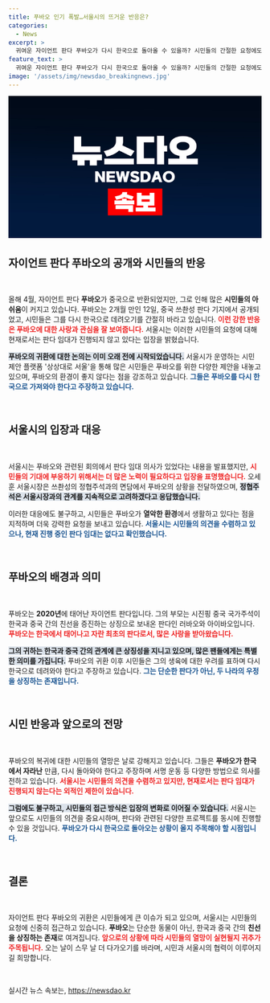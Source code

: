 ```yaml
---
title: 푸바오 인기 폭발…서울시의 뜨거운 반응은?
categories:
  - News
excerpt: >
  귀여운 자이언트 판다 푸바오가 다시 한국으로 돌아올 수 있을까? 시민들의 간절한 요청에도 불구하고 서울시는 판다 임대를 추진하지 않겠다고 밝혀 아쉬움을 더하고 있다. 푸바오의 복귀가 실현될지 관심이 집중된다!
feature_text: >
  귀여운 자이언트 판다 푸바오가 다시 한국으로 돌아올 수 있을까? 시민들의 간절한 요청에도 불구하고 서울시는 판다 임대를 추진하지 않겠다고 밝혀 아쉬움을 더하고 있다. 푸바오의 복귀가 실현될지 관심이 집중된다!
image: '/assets/img/newsdao_breakingnews.jpg'
---
```


<p><img src="/assets/img/newsdao_breakingnews.jpg" alt="koreaapp 속보" /></p>

<h2 data-ke-size="size26">자이언트 판다 푸바오의 공개와 시민들의 반응</h2>

<p data-ke-size="size16">&nbsp;</p>

<p>올해 4월, 자이언트 판다 <b>푸바오</b>가 중국으로 반환되었지만, 그로 인해 많은 <b>시민들의 아쉬움</b>이 커지고 있습니다. 푸바오는 2개월 만인 12일, 중국 쓰촨성 판다 기지에서 공개되었고, 시민들은 그를 다시 한국으로 데려오기를 간절히 바라고 있습니다. <b><span style="color: #ee2323;">이런 강한 반응은 푸바오에 대한 사랑과 관심을 잘 보여줍니다.</span></b> 서울시는 이러한 시민들의 요청에 대해 현재로서는 판다 임대가 진행되지 않고 있다는 입장을 밝혔습니다. </p>

<p><b><span style="background-color: #21538527;">푸바오의 귀환에 대한 논의는 이미 오래 전에 시작되었습니다.</span></b> 서울시가 운영하는 시민 제안 플랫폼 '상상대로 서울'을 통해 많은 시민들은 푸바오를 위한 다양한 제안을 내놓고 있으며, 푸바오의 환경이 좋지 않다는 점을 강조하고 있습니다. <b><span style="color: #1a5490;">그들은 푸바오를 다시 한국으로 가져와야 한다고 주장하고 있습니다.</span></b> </p>

<p data-ke-size="size16">&nbsp;</p>

<h2 data-ke-size="size26">서울시의 입장과 대응</h2>

<p data-ke-size="size16">&nbsp;</p>

<p>서울시는 푸바오와 관련된 회의에서 판다 임대 의사가 있었다는 내용을 발표했지만, <b><span style="color: #ee2323;">시민들의 기대에 부응하기 위해서는 더 많은 노력이 필요하다고 입장을 표명했습니다.</span></b> 오세훈 서울시장은 쓰촨성의 정협주석과의 면담에서 푸바오의 상황을 전달하였으며, <b><span style="background-color: #21538527;">정협주석은 서울시장과의 관계를 지속적으로 고려하겠다고 응답했습니다.</span></b> </p>

<p>이러한 대응에도 불구하고, 시민들은 푸바오가 <b>열악한 환경</b>에서 생활하고 있다는 점을 지적하며 더욱 강력한 요청을 보내고 있습니다. <b><span style="color: #1a5490;">서울시는 시민들의 의견을 수렴하고 있으나, 현재 진행 중인 판다 임대는 없다고 확인했습니다.</span></b></p>

<p data-ke-size="size16">&nbsp;</p>

<h2 data-ke-size="size26">푸바오의 배경과 의미</h2>

<p data-ke-size="size16">&nbsp;</p>

<p>푸바오는 <b>2020년</b>에 태어난 자이언트 판다입니다. 그의 부모는 시진핑 중국 국가주석이 한국과 중국 간의 친선을 증진하는 상징으로 보내온 판다인 러바오와 아이바오입니다. <b><span style="color: #ee2323;">푸바오는 한국에서 태어나고 자란 최초의 판다로서, 많은 사랑을 받아왔습니다.</span></b> </p>

<p><b><span style="background-color: #21538527;">그의 귀하는 한국과 중국 간의 관계에 큰 상징성을 지니고 있으며, 많은 팬들에게는 특별한 의미를 가집니다.</span></b> 푸바오의 귀환 이후 시민들은 그의 생육에 대한 우려를 표하며 다시 한국으로 데려와야 한다고 주장하고 있습니다. <b><span style="color: #1a5490;">그는 단순한 판다가 아닌, 두 나라의 우정을 상징하는 존재입니다.</span></b></p>

<p data-ke-size="size16">&nbsp;</p>

<h2 data-ke-size="size26">시민 반응과 앞으로의 전망</h2>

<p data-ke-size="size16">&nbsp;</p>

<p>푸바오의 복귀에 대한 시민들의 열망은 날로 강해지고 있습니다. 그들은 <b>푸바오가 한국에서 자라난</b> 만큼, 다시 돌아와야 한다고 주장하며 서명 운동 등 다양한 방법으로 의사를 전하고 있습니다. <b><span style="color: #ee2323;">서울시는 시민들의 의견을 수렴하고 있지만, 현재로서는 판다 임대가 진행되지 않는다는 외적인 제한이 있습니다.</span></b> </p>

<p><b><span style="background-color: #21538527;">그럼에도 불구하고, 시민들의 접근 방식은 입장의 변화로 이어질 수 있습니다.</span></b> 서울시는 앞으로도 시민들의 의견을 중요시하며, 판다와 관련된 다양한 프로젝트를 동시에 진행할 수 있을 것입니다. <b><span style="color: #1a5490;">푸바오가 다시 한국으로 돌아오는 상황이 올지 주목해야 할 시점입니다.</span></b> </p>

<p data-ke-size="size16">&nbsp;</p>

<h2 data-ke-size="size26">결론</h2>

<p data-ke-size="size16">&nbsp;</p>

<p>자이언트 판다 푸바오의 귀환은 시민들에게 큰 이슈가 되고 있으며, 서울시는 시민들의 요청에 신중히 접근하고 있습니다. <b>푸바오</b>는 단순한 동물이 아닌, 한국과 중국 간의 <b>친선을 상징하는 존재</b>로 여겨집니다. <b><span style="color: #ee2323;">앞으로의 상황에 따라 시민들의 열망이 실현될지 귀추가 주목됩니다.</span></b> 오는 날이 스무 날 더 다가오기를 바라며, 시민과 서울시의 협력이 이루어지길 희망합니다. </p>

<p data-ke-size="size16">&nbsp;</p>
실시간 뉴스 속보는, <a href="https://newsdao.kr" rel="dofollow">https://newsdao.kr</a>


